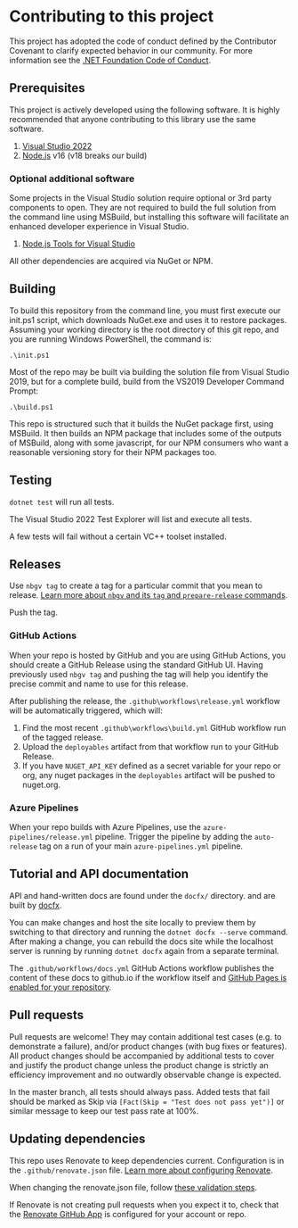 # Contributing to this project

This project has adopted the code of conduct defined by the Contributor Covenant to clarify expected behavior in our community.
For more information see the [.NET Foundation Code of Conduct](https://dotnetfoundation.org/code-of-conduct).

## Prerequisites

This project is actively developed using the following software.
It is highly recommended that anyone contributing to this library use the same
software.

1. [Visual Studio 2022][VS]
2. [Node.js][NodeJs] v16 (v18 breaks our build)

### Optional additional software

Some projects in the Visual Studio solution require optional or 3rd party components to open.
They are not required to build the full solution from the command line using MSBuild,
but installing this software will facilitate an enhanced developer experience in Visual Studio.

1. [Node.js Tools for Visual Studio][NodeJsTools]

All other dependencies are acquired via NuGet or NPM.

## Building

To build this repository from the command line, you must first execute our init.ps1 script,
which downloads NuGet.exe and uses it to restore packages.
Assuming your working directory is the root directory of this git repo,
and you are running Windows PowerShell, the command is:

    .\init.ps1

Most of the repo may be built via building the solution file from Visual Studio 2019,
but for a complete build, build from the VS2019 Developer Command Prompt:

    .\build.ps1

This repo is structured such that it builds the NuGet package first, using MSBuild.
It then builds an NPM package that includes some of the outputs of MSBuild, along with
some javascript, for our NPM consumers who want a reasonable versioning story for their
NPM packages too.

## Testing

`dotnet test` will run all tests.

The Visual Studio 2022 Test Explorer will list and execute all tests.

A few tests will fail without a certain VC++ toolset installed.

## Releases

Use `nbgv tag` to create a tag for a particular commit that you mean to release.
[Learn more about `nbgv` and its `tag` and `prepare-release` commands](https://dotnet.github.io/Nerdbank.GitVersioning/docs/nbgv-cli.html).

Push the tag.

### GitHub Actions

When your repo is hosted by GitHub and you are using GitHub Actions, you should create a GitHub Release using the standard GitHub UI.
Having previously used `nbgv tag` and pushing the tag will help you identify the precise commit and name to use for this release.

After publishing the release, the `.github\workflows\release.yml` workflow will be automatically triggered, which will:

1. Find the most recent `.github\workflows\build.yml` GitHub workflow run of the tagged release.
1. Upload the `deployables` artifact from that workflow run to your GitHub Release.
1. If you have `NUGET_API_KEY` defined as a secret variable for your repo or org, any nuget packages in the `deployables` artifact will be pushed to nuget.org.

### Azure Pipelines

When your repo builds with Azure Pipelines, use the `azure-pipelines/release.yml` pipeline.
Trigger the pipeline by adding the `auto-release` tag on a run of your main `azure-pipelines.yml` pipeline.

## Tutorial and API documentation

API and hand-written docs are found under the `docfx/` directory. and are built by [docfx](https://dotnet.github.io/docfx/).

You can make changes and host the site locally to preview them by switching to that directory and running the `dotnet docfx --serve` command.
After making a change, you can rebuild the docs site while the localhost server is running by running `dotnet docfx` again from a separate terminal.

The `.github/workflows/docs.yml` GitHub Actions workflow publishes the content of these docs to github.io if the workflow itself and [GitHub Pages is enabled for your repository](https://docs.github.com/en/pages/quickstart).

## Pull requests

Pull requests are welcome! They may contain additional test cases (e.g. to demonstrate a failure),
and/or product changes (with bug fixes or features). All product changes should be accompanied by
additional tests to cover and justify the product change unless the product change is strictly an
efficiency improvement and no outwardly observable change is expected.

In the master branch, all tests should always pass. Added tests that fail should be marked as Skip
via `[Fact(Skip = "Test does not pass yet")]` or similar message to keep our test pass rate at 100%.

 [VS]: https://www.visualstudio.com/downloads/
 [NodeJs]: https://nodejs.org
 [NodeJsTools]: https://www.visualstudio.com/vs/node-js/

## Updating dependencies

This repo uses Renovate to keep dependencies current.
Configuration is in the `.github/renovate.json` file.
[Learn more about configuring Renovate](https://docs.renovatebot.com/configuration-options/).

When changing the renovate.json file, follow [these validation steps](https://docs.renovatebot.com/config-validation/).

If Renovate is not creating pull requests when you expect it to, check that the [Renovate GitHub App](https://github.com/apps/renovate) is configured for your account or repo.

